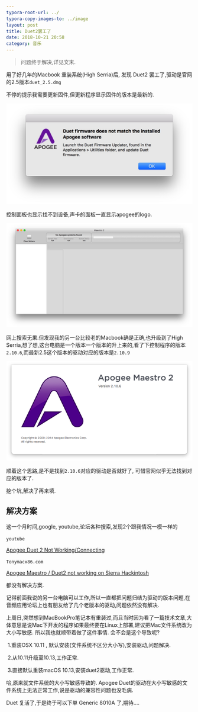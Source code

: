 ```yaml
---
typora-root-url: ../
typora-copy-images-to: ../image
layout: post
title: Duet2罢工了
date: 2018-10-21 20:58
category: 音乐
---
```




> 问题终于解决,详见文末.



用了好几年的Macbook 重装系统(High Serria)后, 发现 Duet2 罢工了,驱动是官网的2.5版本`duet_2.5.dmg`

不停的提示我需要更新固件,但更新程序显示固件的版本是最新的.

![Xnip2018-10-21_20-55-02](/image/Xnip2018-10-21_20-55-02.jpg)

控制面板也显示找不到设备,声卡的面板一直显示apogee的logo.

![Xnip2018-10-11_22-29-11](/image/Xnip2018-10-11_22-29-11.jpg)

网上搜索无果.但发现我的另一台比较老的Macbook确是正确,也升级到了High Serria,想了想,这台电脑是一个版本一个版本的升上来的,看了下控制程序的版本`2.10.6`,而最新2.5这个版本的驱动对应的版本是`2.10.9`



![Snip20181021_1](/image/Snip20181021_1.png)

顺着这个思路,是不是找到`2.10.6`对应的驱动是否就好了, 可惜官网似乎无法找到对应的版本了.



挖个坑,解决了再来填.



## 解决方案

这一个月时间,google, youtube,论坛各种搜索,发现2个跟我情况一模一样的

`youtube`

[Apogee Duet 2 Not Working/Connecting](https://www.youtube.com/watch?v=wca40hU8mxI&list=LLQYMzCEEC8Or65JVMsg6Ktw&index=2&t=24s)

`Tonymacx86.com`

[Apogee Maestro / Duet2 not working on Sierra Hackintosh](https://www.tonymacx86.com/threads/apogee-maestro-duet2-not-working-on-sierra-hackintosh.207988/)

都没有解决方案.



记得前面我说的另一台电脑可以工作,所以一直都把问题归结为驱动的版本问题,在音频应用论坛上也有朋友给了几个老版本的驱动,问题依然没有解决.

上周日,突然想到MacBookPro笔记本有重装过,而且当时因为看了一篇技术文章,大体意思是说Mac下开发的程序如果最终要在Linux上部署,建议把Mac文件系统改为大小写敏感. 所以我也就顺带着做了这件事情. 会不会是这个导致呢?



​	1.重装OSX 10.11 , 默认安装(文件系统不区分大小写),安装驱动,问题解决.

​	2.从10.11升级至10.13,工作正常.

​	3.直接默认重装macOS 10.13,安装duet2驱动,工作正常.



哈,原来就文件系统的大小写敏感导致的.  Apogee Duet的驱动在大小写敏感的文件系统上无法正常工作,说是驱动的兼容性问题也没毛病.



Duet 复活了,于是终于可以下单 Generic 8010A 了,期待....

